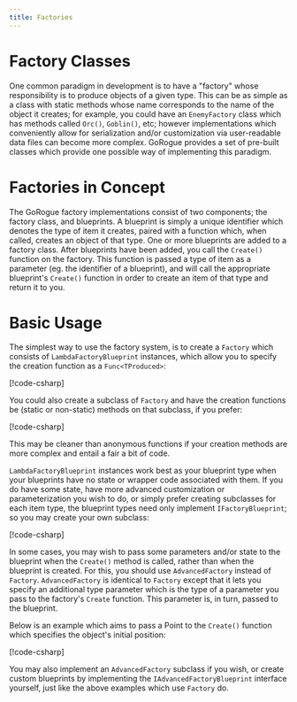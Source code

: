 ```yaml
---
title: Factories
---
```


# Factory Classes
One common paradigm in development is to have a "factory" whose responsibility is to produce objects of a given type.  This can be as simple as a class with static methods whose name corresponds to the name of the object it creates; for example, you could have an `EnemyFactory` class which has methods called `Orc()`, `Goblin()`, etc; however implementations which conveniently allow for serialization and/or customization via user-readable data files can become more complex.  GoRogue provides a set of pre-built classes which provide one possible way of implementing this paradigm.

# Factories in Concept
The GoRogue factory implementations consist of two components; the factory class, and blueprints.  A blueprint is simply a unique identifier which denotes the type of item it creates, paired with a function which, when called, creates an object of that type.  One or more blueprints are added to a factory class.  After blueprints have been added, you call the `Create()` function on the factory.  This function is  passed a type of item as a parameter (eg. the identifier of a blueprint), and will call the appropriate blueprint's `Create()` function in order to create an item of that type and return it to you.

# Basic Usage
The simplest way to use the factory system, is to create a `Factory` which consists of `LambdaFactoryBlueprint` instances, which allow you to specify the creation function as a `Func<TProduced>`:

[!code-csharp[](../../../GoRogue.Snippets/HowTos/Factories/Factory.cs#BasicExample)]

You could also create a subclass of `Factory` and have the creation functions be (static or non-static) methods on that subclass, if you prefer:

[!code-csharp[](../../../GoRogue.Snippets/HowTos/Factories/Factory.cs#SubclassExample)]

This may be cleaner than anonymous functions if your creation methods are more complex and entail a fair a bit of code.

`LambdaFactoryBlueprint` instances work best as your blueprint type when your blueprints have no state or wrapper code associated with them.  If you do have some state, have more advanced customization or parameterization you wish to do, or simply prefer creating subclasses for each item type, the blueprint types need only implement `IFactoryBlueprint`; so you may create your own subclass:

[!code-csharp[](../../../GoRogue.Snippets/HowTos/Factories/Factory.cs#CustomBlueprintExample)]

In some cases, you may wish to pass some parameters and/or state to the blueprint when the `Create()` method is called, rather than when the blueprint is created.  For this, you should use `AdvancedFactory` instead of `Factory`.  `AdvancedFactory` is identical to `Factory` except that it lets you specify an additional type parameter which is the type of a parameter you pass to the factory's `Create` function.  This parameter is, in turn, passed to the blueprint.

Below is an example which aims to pass a Point to the `Create()` function which specifies the object's initial position:

[!code-csharp[](../../../GoRogue.Snippets/HowTos/Factories/AdvancedFactory.cs#AdvancedFactoryExample)]

You may also implement an `AdvancedFactory` subclass if you wish, or create custom blueprints by implementing the `IAdvancedFactoryBlueprint` interface yourself, just like the above examples which use `Factory` do.